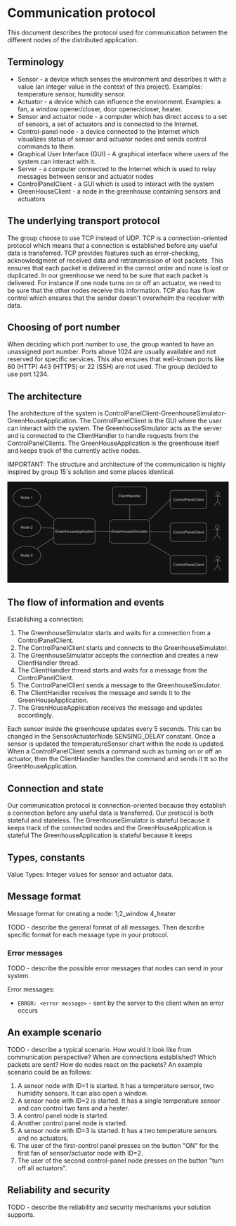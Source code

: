 # Communication protocol

This document describes the protocol used for communication between the different nodes of the
distributed application.

## Terminology

* Sensor - a device which senses the environment and describes it with a value (an integer value in
  the context of this project). Examples: temperature sensor, humidity sensor.
* Actuator - a device which can influence the environment. Examples: a fan, a window opener/closer,
  door opener/closer, heater.
* Sensor and actuator node - a computer which has direct access to a set of sensors, a set of
  actuators and is connected to the Internet.
* Control-panel node - a device connected to the Internet which visualizes status of sensor and
  actuator nodes and sends control commands to them.
* Graphical User Interface (GUI) - A graphical interface where users of the system can interact with
  it.
* Server - a computer connected to the Internet which is used to relay messages between sensor and
  actuator nodes
* ControlPanelClient - a GUI which is used to interact with the system
* GreenHouseClient - a node in the greenhouse containing sensors and actuators


## The underlying transport protocol

The group choose to use TCP instead of UDP. TCP is a connection-oriented protocol which means that
a connection is established before any useful data is transferred. TCP provides features such as 
error-checking, acknowledgment of received data and retransmission of lost packets.
This ensures that each packet is delivered in the correct order and none is lost or duplicated.
In our greenhouse we need to be sure that each packet is delivered. For instance if one node turns on or off
an actuator, we need to be sure that the other nodes receive this information. TCP also has flow control 
which ensures that the sender doesn't overwhelm the receiver with data.

## Choosing of port number

When deciding which port number to use, the group wanted to have an unassigned port number. Ports above 1024
are usually available and not reserved for specific services. This also ensures that well-known ports like 80 (HTTP)
443 (HTTPS) or 22 (SSH) are not used. The group decided to use port 1234.


## The architecture

The architecture of the system is ControlPanelClient-GreenhouseSimulator-GreenHouseApplication. The ControlPanelClient
is the GUI where the user can interact with the system. The GreenhouseSimulator acts as the server and is connected
to the ClientHandler to handle requests from the ControlPanelClients. The GreenHouseApplication is the greenhouse
itself and keeps track of the currently active nodes.

IMPORTANT: The structure and architecture of the communication is highly inspired by group 15's solution and some places
identical.

![img.png](images/NetworkArchitecture4.png)

## The flow of information and events
Establishing a connection:
1. The GreenhouseSimulator starts and waits for a connection from a ControlPanelClient.
2. The ControlPanelClient starts and connects to the GreenhouseSimulator.
3. The GreenhouseSimulator accepts the connection and creates a new ClientHandler thread.
4. The ClientHandler thread starts and waits for a message from the ControlPanelClient.
5. The ControlPanelClient sends a message to the GreenhouseSimulator.
6. The ClientHandler receives the message and sends it to the GreenHouseApplication.
7. The GreenHouseApplication receives the message and updates accordingly.

Each sensor inside the greenhouse updates every 5 seconds. This can be changed in the SensorActuatorNode
SENSING_DELAY constant. Once a sensor is updated the temperatureSensor chart within the node is updated.
When a ControlPanelClient sends a command such as turning on or off an actuator, then the ClientHandler
handles the command and sends it tt so the GreenHouseApplication.

## Connection and state
Our communication protocol is connection-oriented because they establish a connection before any useful data is transferred.
Our protocol is both stateful and stateless.
The GreenhouseSimulator is stateful because it keeps track of the connected nodes and the GreenHouseApplication is stateful
The GreenhouseApplication is stateful because it keeps 


## Types, constants

Value Types: Integer values for sensor and actuator data.

## Message format

Message format for creating a node:
1;2_window 4_heater


TODO - describe the general format of all messages. Then describe specific format for each 
message type in your protocol.

### Error messages

TODO - describe the possible error messages that nodes can send in your system.

Error messages:
* `ERROR: <error message>` - sent by the server to the client when an error occurs

## An example scenario

TODO - describe a typical scenario. How would it look like from communication perspective? When 
are connections established? Which packets are sent? How do nodes react on the packets? An 
example scenario could be as follows:




1. A sensor node with ID=1 is started. It has a temperature sensor, two humidity sensors. It can
   also open a window.
2. A sensor node with ID=2 is started. It has a single temperature sensor and can control two fans
   and a heater.
3. A control panel node is started.
4. Another control panel node is started.
5. A sensor node with ID=3 is started. It has a two temperature sensors and no actuators.
6. The user of the first-control panel presses on the button "ON" for the first fan of
   sensor/actuator node with ID=2.
7. The user of the second control-panel node presses on the button "turn off all actuators".

## Reliability and security

TODO - describe the reliability and security mechanisms your solution supports.
